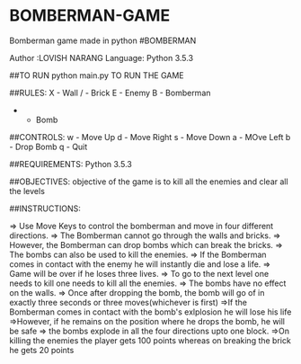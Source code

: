# BOMBERMAN-GAME
 Bomberman game made in python 
#BOMBERMAN

Author :LOVISH NARANG
Language:  Python 3.5.3

##TO RUN
python main.py TO RUN THE GAME

##RULES:
X - Wall
/ - Brick
E - Enemy
B - Bomberman
* - Bomb

##CONTROLS:
w - Move Up
d - Move Right
s - Move Down 
a - MOve Left
b - Drop Bomb
q - Quit

##REQUIREMENTS:
Python 3.5.3

##OBJECTIVES:
objective of the game is to kill all the enemies and clear all the levels

##INSTRUCTIONS:

=> Use Move Keys to control the bomberman and move in four different directions.
=> The Bomberman cannot go through the walls and bricks.
=> However, the Bomberman can drop bombs which can break the bricks.
=> The bombs can also be used to kill the enemies.
=> If the Bomberman comes in contact with the enemy he will instantly die and lose a life.
=> Game will be over if he loses three lives.
=> To go to the next level one needs to kill one needs to kill all the enemies.
=> The bombs have no effect on the walls.
=> Once after dropping the bomb, the bomb will go of in exactly three seconds or three moves(whichever is first)
=>If the Bomberman comes in contact with the bomb's exlplosion he will lose his life
=>However, if he remains on the position where he drops the bomb, he will be safe
=> the bombs explode in all the four directions upto one block.
=>On killing the enemies the player gets 100 points whereas on breaking the brick he gets 20 points
